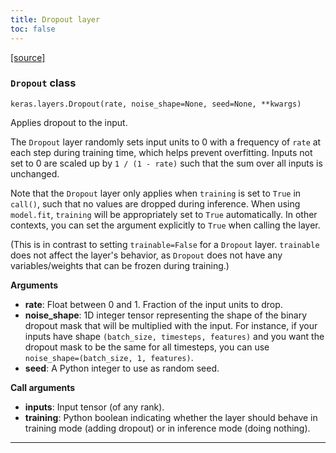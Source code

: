 ```yaml
---
title: Dropout layer
toc: false
---
```


[\[source\]](https://github.com/keras-team/keras/tree/v3.6.0/keras/src/layers/regularization/dropout.py#L6)

### `Dropout` class

`keras.layers.Dropout(rate, noise_shape=None, seed=None, **kwargs)`

Applies dropout to the input.

The `Dropout` layer randomly sets input units to 0 with a frequency of `rate` at each step during training time, which helps prevent overfitting. Inputs not set to 0 are scaled up by `1 / (1 - rate)` such that the sum over all inputs is unchanged.

Note that the `Dropout` layer only applies when `training` is set to `True` in `call()`, such that no values are dropped during inference. When using `model.fit`, `training` will be appropriately set to `True` automatically. In other contexts, you can set the argument explicitly to `True` when calling the layer.

(This is in contrast to setting `trainable=False` for a `Dropout` layer. `trainable` does not affect the layer's behavior, as `Dropout` does not have any variables/weights that can be frozen during training.)

**Arguments**

- **rate**: Float between 0 and 1. Fraction of the input units to drop.
- **noise_shape**: 1D integer tensor representing the shape of the binary dropout mask that will be multiplied with the input. For instance, if your inputs have shape `(batch_size, timesteps, features)` and you want the dropout mask to be the same for all timesteps, you can use `noise_shape=(batch_size, 1, features)`.
- **seed**: A Python integer to use as random seed.

**Call arguments**

- **inputs**: Input tensor (of any rank).
- **training**: Python boolean indicating whether the layer should behave in training mode (adding dropout) or in inference mode (doing nothing).

---
